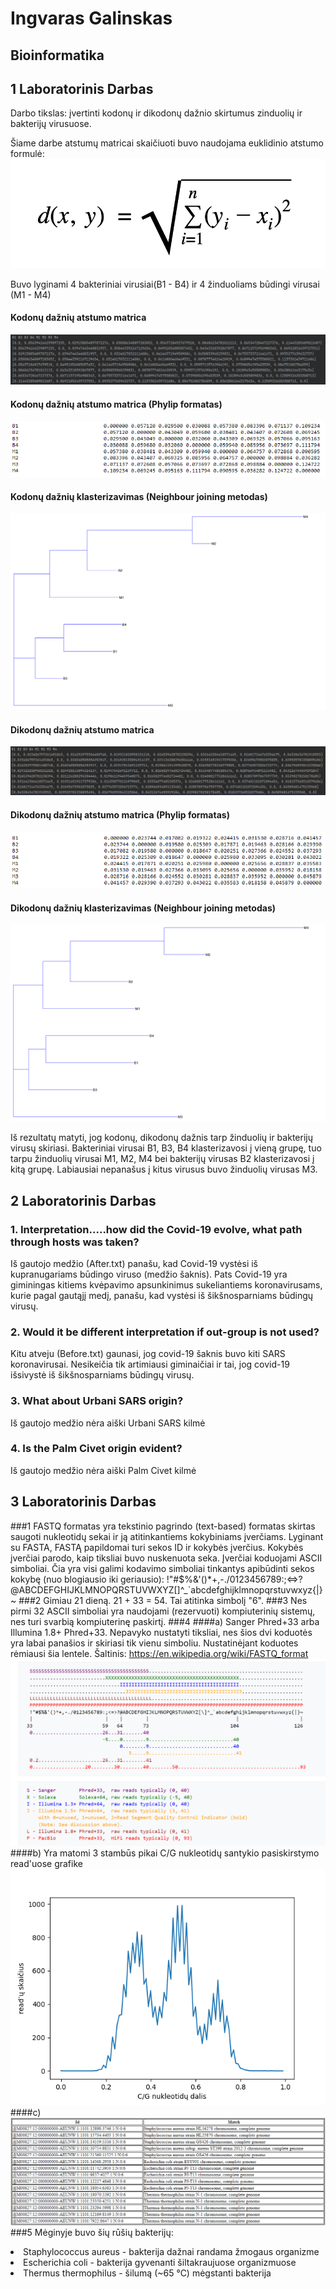 # Ingvaras Galinskas
## Bioinformatika
## 1 Laboratorinis Darbas

Darbo tikslas: įvertinti kodonų ir dikodonų dažnio skirtumus zinduolių ir bakterijų virusuose.

Šiame darbe atstumų matricai skaičiuoti buvo naudojama euklidinio atstumo formulė:
![img.png](Bioinformatika_1_lab/img.png)

Buvo lyginami 4 bakteriniai virusiai(B1 - B4) ir 4 žinduoliams būdingi virusai (M1 - M4)

#### Kodonų dažnių atstumo matrica
![img_1.png](Bioinformatika_1_lab/img_1.png)

#### Kodonų dažnių atstumo matrica (Phylip formatas)
![img_2.png](Bioinformatika_1_lab/img_2.png)

#### Kodonų dažnių klasterizavimas (Neighbour joining metodas)
![img_3.png](Bioinformatika_1_lab/img_3.png)

#### Dikodonų dažnių atstumo matrica
![img_5.png](Bioinformatika_1_lab/img_5.png)

#### Dikodonų dažnių atstumo matrica (Phylip formatas)
![img_6.png](Bioinformatika_1_lab/img_6.png)

#### Dikodonų dažnių klasterizavimas (Neighbour joining metodas)
![img_7.png](Bioinformatika_1_lab/img_7.png)

Iš rezultatų matyti, jog kodonų, dikodonų dažnis tarp žinduolių ir bakterijų virusų skiriasi. Bakteriniai virusai B1, B3, B4 klasterizavosi į vieną grupę, tuo tarpu žinduolių virusai M1, M2, M4 bei bakterijų virusas B2 klasterizavosi į kitą grupę. Labiausiai nepanašus į kitus virusus buvo žinduolių virusas M3.

## 2 Laboratorinis Darbas
### 1. Interpretation.....how did the Covid-19 evolve, what path through hosts was taken? 
Iš gautojo medžio (After.txt) panašu, kad Covid-19 vystėsi iš kupranugariams būdingo viruso (medžio šaknis). Pats Covid-19 yra giminingas kitiems kvėpavimo apsunkinimus sukeliantiems koronavirusams, kurie pagal gautąjį medį, panašu, kad vystėsi iš šikšnosparniams būdingų virusų.
### 2. Would it be different interpretation if out-group is not used?
Kitu atveju (Before.txt) gaunasi, jog covid-19 šaknis buvo kiti SARS koronavirusai. Nesikeičia tik artimiausi giminaičiai ir tai, jog covid-19 išsivystė iš šikšnosparniams būdingų virusų.
### 3. What about Urbani SARS origin?
Iš gautojo medžio nėra aiški Urbani SARS kilmė
### 4. Is the Palm Civet origin evident?
Iš gautojo medžio nėra aiški Palm Civet kilmė
## 3 Laboratorinis Darbas
###1
FASTQ formatas yra tekstinio pagrindo (text-based) formatas skirtas saugoti nukleotidų sekai ir ją atitinkantiems kokybiniams įverčiams.
Lyginant su FASTA, FASTĄ papildomai turi sekos ID ir kokybės įverčius. Kokybės įverčiai parodo, kaip tiksliai buvo nuskenuota seka.
Įverčiai koduojami ASCII simboliai. Čia yra visi galimi kodavimo simboliai tinkantys apibūdinti sekos kokybę (nuo blogiausio iki geriausio):
!"#$%&'()*+,-./0123456789:;<=>?@ABCDEFGHIJKLMNOPQRSTUVWXYZ[\]^_`abcdefghijklmnopqrstuvwxyz{|}~
###2
Gimiau 21 dieną. 21 + 33 = 54. Tai atitinka simbolį "6".
###3
Nes pirmi 32 ASCII simboliai yra naudojami (rezervuoti) kompiuterinių sistemų, nes turi svarbią kompiuterinę paskirtį.
###4
####a) 
Sanger Phred+33 arba Illumina 1.8+ Phred+33.
Nepavyko nustatyti tiksliai, nes šios dvi koduotės yra labai panašios ir skiriasi tik vienu simboliu.
Nustatinėjant koduotes rėmiausi šia lentele. Šaltinis: https://en.wikipedia.org/wiki/FASTQ_format
![img.png](Bioinformatika_3_lab/img.png)
####b) 
Yra matomi 3 stambūs pikai C/G nukleotidų santykio pasiskirstymo read'uose grafike
![img_1.png](Bioinformatika_3_lab/img_1.png)
####c) 
![img_2.png](Bioinformatika_3_lab/img_2.png)
###5
Mėginyje buvo šių rūšių bakterijų: 
<li>Staphylococcus aureus - bakterija dažnai randama žmogaus organizme</li>
<li>Escherichia coli - bakterija gyvenanti šiltakraujuose organizmuose</li>
<li>Thermus thermophilus - šilumą (~65 °C) mėgstanti bakterija</li>
